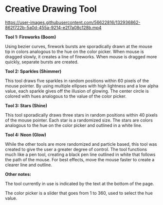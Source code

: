 # Creative Drawing Tool



https://user-images.githubusercontent.com/56622816/132936862-862f722b-5a0d-455a-9214-e2f7a08c128b.mp4



**Tool 1: Fireworks (Boom)**

Using bezier curves, firework bursts are sporadically drawn at the mouse tip in
colors analogous to the hue on the color picker. When mouse is dragged slowly,
it creates a line of fireworks. When mouse is dragged more quickly, separate
bursts are created.


**Tool 2: Sparkles (Shimmer)**

This tool draws five sparkles in random positions within 60 pixels of the
mouse pointer. By using multiple ellipses with high lightness and a low alpha
value, each sparkle gives off the illusion of glowing. The center circle is
colored with hues analogous to the value of the color picker.


**Tool 3: Stars (Shine)**

This tool sporadically draws three stars in random positions within 40 pixels of
the mouse pointer. Each star is a randomized size. The stars are colors
analogous to the hue on the color picker and outlined in a white line.


**Tool 4: Neon (Glow)**

While the other tools are more randomized and particle based, this tool was
created to give the user a greater degree of control. The tool functions much
like a pen tool, creating a black pen line outlined in white that follows the
path of the mouse. For best effects, move the mouse faster to create a clearer
line and outline.


**Other notes:**

The tool currently in use is indicated by the text at the bottom of the page.

The color picker is a slider that goes from 1 to 360, used to select the hue value.
